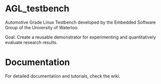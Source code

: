 # AGL_testbench

Automotive Grade Linux Testbench developed by the Embedded
Software Group of the University of Waterloo.

Goal: Create a reusable demonstrator for experimenting and
quantitatively evaluate research results.

# Documentation

For detailed documentation and tutorials, check the wiki.
